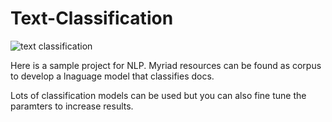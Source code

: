 # Text-Classification

![text classification](https://github.com/SuleymanCetiner/Text-Classification/assets/38746955/0688988b-177a-4296-96fd-5ad485997186)

Here is a sample project for NLP. Myriad resources can be found as corpus to develop a lnaguage model that classifies docs.

Lots of classification models can be used but you can also fine tune the paramters to increase results.
